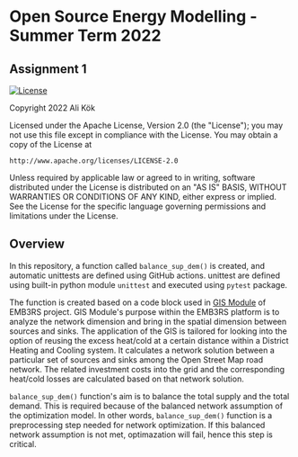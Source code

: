 # Open Source Energy Modelling - Summer Term 2022

## Assignment 1

[![License](https://img.shields.io/badge/License-Apache_2.0-blue.svg)](https://opensource.org/licenses/Apache-2.0)

Copyright 2022 Ali Kök

Licensed under the Apache License, Version 2.0 (the "License");
you may not use this file except in compliance with the License.
You may obtain a copy of the License at

    http://www.apache.org/licenses/LICENSE-2.0

Unless required by applicable law or agreed to in writing, software
distributed under the License is distributed on an "AS IS" BASIS,
WITHOUT WARRANTIES OR CONDITIONS OF ANY KIND, either express or implied.
See the License for the specific language governing permissions and
limitations under the License.

## Overview

In this repository, a function called `balance_sup_dem()` is created, and automatic unittests are defined using GitHub actions. unittest are defined using built-in python module `unittest` and executed using `pytest` package.

The function is created based on a code block used in [GIS Module](https://github.com/Emb3rs-Project/p-gis) of EMB3RS project. GIS Module's purpose within the EMB3RS platform is to analyze the network dimension and bring in the spatial dimension between sources and sinks. The application of the GIS is tailored for looking into the option of reusing the excess heat/cold at a certain distance within a District Heating and Cooling system. It calculates a network solution between a particular set of sources and sinks among the Open Street Map road network. The related investment costs into the grid and the corresponding heat/cold losses are calculated based on that network solution.

`balance_sup_dem()` function's aim is to balance the total supply and the total demand. This is required because of the balanced network assumption of the optimization model. In other words, `balance_sup_dem()` function is a preprocessing step needed for network optimization. If this balanced network assumption is not met, optimazation will fail, hence this step is critical.

